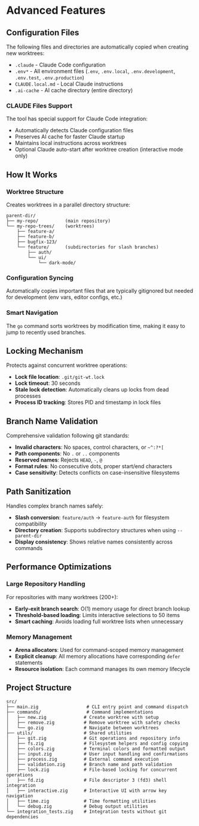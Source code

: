 # Advanced Features

## Configuration Files

The following files and directories are automatically copied when creating new worktrees:
- `.claude` - Claude Code configuration
- `.env*` - All environment files (`.env`, `.env.local`, `.env.development`, `.env.test`, `.env.production`)
- `CLAUDE.local.md` - Local Claude instructions
- `.ai-cache` - AI cache directory (entire directory)

### CLAUDE Files Support
The tool has special support for Claude Code integration:
- Automatically detects Claude configuration files
- Preserves AI cache for faster Claude startup
- Maintains local instructions across worktrees
- Optional Claude auto-start after worktree creation (interactive mode only)

## How It Works

### Worktree Structure
Creates worktrees in a parallel directory structure:
```
parent-dir/
├── my-repo/          (main repository)
└── my-repo-trees/    (worktrees)
    ├── feature-a/
    ├── feature-b/
    ├── bugfix-123/
    └── feature/      (subdirectories for slash branches)
        ├── auth/
        └── ui/
            └── dark-mode/
```

### Configuration Syncing
Automatically copies important files that are typically gitignored but needed for development (env vars, editor configs, etc.)

### Smart Navigation
The `go` command sorts worktrees by modification time, making it easy to jump to recently used branches.

## Locking Mechanism

Protects against concurrent worktree operations:
- **Lock file location**: `.git/git-wt.lock`
- **Lock timeout**: 30 seconds
- **Stale lock detection**: Automatically cleans up locks from dead processes
- **Process ID tracking**: Stores PID and timestamp in lock files

## Branch Name Validation

Comprehensive validation following git standards:
- **Invalid characters**: No spaces, control characters, or `~^:?*[`
- **Path components**: No `.` or `..` components
- **Reserved names**: Rejects `HEAD`, `-`, `@`
- **Format rules**: No consecutive dots, proper start/end characters
- **Case sensitivity**: Detects conflicts on case-insensitive filesystems

## Path Sanitization

Handles complex branch names safely:
- **Slash conversion**: `feature/auth` → `feature-auth` for filesystem compatibility
- **Directory creation**: Supports subdirectory structures when using `--parent-dir`
- **Display consistency**: Shows relative names consistently across commands

## Performance Optimizations

### Large Repository Handling
For repositories with many worktrees (200+):
- **Early-exit branch search**: O(1) memory usage for direct branch lookup
- **Threshold-based loading**: Limits interactive selections to 50 items
- **Smart caching**: Avoids loading full worktree lists when unnecessary

### Memory Management
- **Arena allocators**: Used for command-scoped memory management
- **Explicit cleanup**: All memory allocations have corresponding `defer` statements
- **Resource isolation**: Each command manages its own memory lifecycle

## Project Structure

```
src/
├── main.zig                  # CLI entry point and command dispatch
├── commands/                 # Command implementations
│   ├── new.zig              # Create worktree with setup
│   ├── remove.zig           # Remove worktree with safety checks
│   └── go.zig               # Navigate between worktrees
├── utils/                   # Shared utilities
│   ├── git.zig              # Git operations and repository info
│   ├── fs.zig               # Filesystem helpers and config copying
│   ├── colors.zig           # Terminal colors and formatted output
│   ├── input.zig            # User input handling and confirmations
│   ├── process.zig          # External command execution
│   ├── validation.zig       # Branch name and path validation
│   ├── lock.zig             # File-based locking for concurrent operations
│   ├── fd.zig               # File descriptor 3 (fd3) shell integration
│   ├── interactive.zig      # Interactive UI with arrow key navigation
│   ├── time.zig             # Time formatting utilities
│   └── debug.zig            # Debug output utilities
└── integration_tests.zig    # Integration tests without git dependencies
```